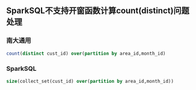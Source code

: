 ## SparkSQL不支持开窗函数计算count(distinct)问题处理

### 南大通用

```sql
count(distinct cust_id) over(partition by area_id,month_id)
```

### SparkSQL

```sql
size(collect_set(cust_id) over(partition by area_id,month_id))
```

